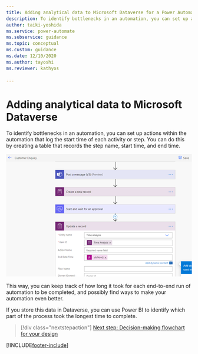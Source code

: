 ```yaml
---
title: Adding analytical data to Microsoft Dataverse for a Power Automate project  | Microsoft Docs
description: To identify bottlenecks in an automation, you can set up actions that log the start time of each activity or step.
author: taiki-yoshida
ms.service: power-automate
ms.subservice: guidance
ms.topic: conceptual
ms.custom: guidance
ms.date: 12/10/2020
ms.author: tayoshi
ms.reviewer: kathyos

---
```


# Adding analytical data to Microsoft Dataverse

To identify bottlenecks in an automation, you can set up actions
within the automation that log the start time of each activity or step. You
can do this by creating a table that records the step name, start time, and
end time.

![Adding actions to store analytical data](media/store-analytical-data.png "Adding actions to store analytical data")

This way, you can keep track of how long it took for each end-to-end run of
automation to be completed, and possibly find ways to make your
automation even better.

If you store this data in Dataverse, you can use Power BI to identify which part of the process took the longest time to complete.

> [!div class="nextstepaction"]
> [Next step: Decision-making flowchart for your design](decision-making-flow.md)

[!INCLUDE[footer-include](../../includes/footer-banner.md)]